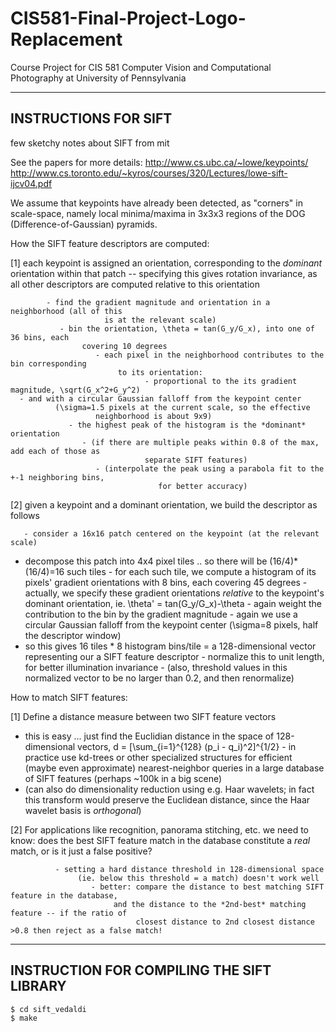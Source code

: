 CIS581-Final-Project-Logo-Replacement
=====================================

Course Project for CIS 581 Computer Vision and Computational Photography at University of Pennsylvania

---
INSTRUCTIONS FOR SIFT
---

few sketchy notes about SIFT from mit

See the papers for more details:
http://www.cs.ubc.ca/~lowe/keypoints/
 http://www.cs.toronto.edu/~kyros/courses/320/Lectures/lowe-sift-ijcv04.pdf

 We assume that keypoints have already been detected, as "corners" in scale-space, namely local minima/maxima in 3x3x3 regions of the DOG 
 (Difference-of-Gaussian) pyramids.

 How the SIFT feature descriptors are computed:

 [1] each keypoint is assigned an orientation, corresponding to the *dominant* 
     orientation within that patch -- specifying this gives rotation invariance, 
         as all other descriptors are computed relative to this orientation

            - find the gradient magnitude and orientation in a neighborhood (all of this 
                         is at the relevant scale)
               - bin the orientation, \theta = tan(G_y/G_x), into one of 36 bins, each 
                    covering 10 degrees 
                       - each pixel in the neighborhood contributes to the bin corresponding 
                            to its orientation:
                                  - proportional to the its gradient magnitude, \sqrt(G_x^2+G_y^2)
      - and with a circular Gaussian falloff from the keypoint center 
              (\sigma=1.5 pixels at the current scale, so the effective 
                       neighborhood is about 9x9)
                 - the highest peak of the histogram is the *dominant* orientation
                    - (if there are multiple peaks within 0.8 of the max, add each of those as 
                                  separate SIFT features)
                       - (interpolate the peak using a parabola fit to the +-1 neighboring bins, 
                                     for better accuracy)

[2] given a keypoint and a dominant orientation, we build the descriptor
    as follows

       - consider a 16x16 patch centered on the keypoint (at the relevant scale)
   - decompose this patch into 4x4 pixel tiles .. so there will be 
        (16/4)*(16/4)=16 such tiles
           - for each such tile, we compute a histogram of its pixels' gradient 
                orientations with 8 bins, each covering 45 degrees
                      - actually, we specify these gradient orientations *relative* to the 
                              keypoint's dominant orientation, ie. \theta' = tan(G_y/G_x)-\theta
                                    - again weight the contribution to the bin by the gradient magnitude
                                          - again we use a circular Gaussian falloff from the keypoint center 
                                                  (\sigma=8 pixels, half the descriptor window)
   - so this gives 16 tiles * 8 histogram bins/tile = a 128-dimensional vector 
        representing our a SIFT feature descriptor
           - normalize this to unit length, for better illumination invariance
              - (also, threshold values in this normalized vector to be no larger than 0.2, 
                            and then renormalize)

How to match SIFT features:

[1] Define a distance measure between two SIFT feature vectors
   - this is easy ... just find the Euclidian distance in the space of 
        128-dimensional vectors, d = [\sum_{i=1}^{128} (p_i - q_i)^2]^{1/2}
           - in practice use kd-trees or other specialized structures for efficient 
                (maybe even approximate) nearest-neighbor queries in a large database of 
                     SIFT features (perhaps ~100k in a big scene)
   - (can also do dimensionality reduction using e.g. Haar wavelets; in fact 
                 this transform would preserve the Euclidean distance, since the Haar 
                       wavelet basis is *orthogonal*)

   [2] For applications like recognition, panorama stitching, etc. we need 
       to know: does the best SIFT feature match in the database constitute a 
           *real* match, or is it just a false positive?

              - setting a hard distance threshold in 128-dimensional space 
                   (ie. below this threshold = a match) doesn't work well
                      - better: compare the distance to best matching SIFT feature in the database, 
                           and the distance to the *2nd-best* matching feature -- if the ratio of 
                                closest distance to 2nd closest distance >0.8 then reject as a false match!
---
INSTRUCTION FOR COMPILING THE SIFT LIBRARY
---
```
$ cd sift_vedaldi
$ make
```
